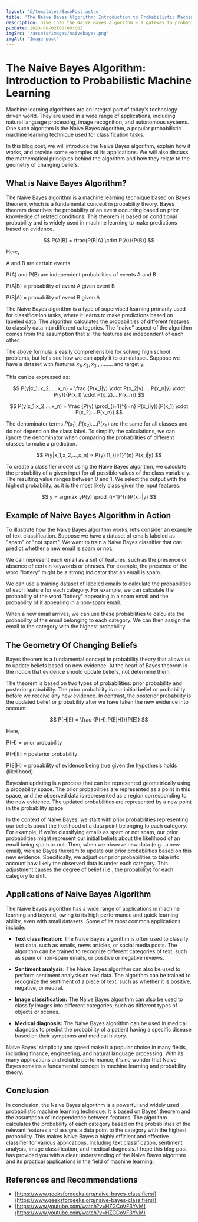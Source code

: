 ```yaml
---
layout: '@/templates/BasePost.astro'
title: 'The Naive Bayes Algorithm: Introduction to Probabilistic Machine Learning'
description: Dive into the Naive Bayes algorithm — a gateway to probabilistic machine learning. Uncover its principles, applications, and mathematical core in a concise exploration.
pubDate: 2023-08-02T00:00:00Z
imgSrc: '/assets/images/naivebayes.png'
imgAlt: 'Image post'
---
```



# The Naive Bayes Algorithm: Introduction to Probabilistic Machine Learning

Machine learning algorithms are an integral part of today's technology-driven world. They are used in a wide range of applications, including natural language processing, image recognition, and autonomous systems. One such algorithm is the Naive Bayes algorithm, a popular probabilistic machine learning technique used for classification tasks.

In this blog post, we will introduce the Naive Bayes algorithm, explain how it works, and provide some examples of its applications. We will also discuss the mathematical principles behind the algorithm and how they relate to the geometry of changing beliefs.

## What is Naive Bayes Algorithm?

The Naive Bayes algorithm is a machine learning technique based on Bayes theorem, which is a fundamental concept in probability theory. Bayes theorem describes the probability of an event occurring based on prior knowledge of related conditions. This theorem is based on conditional probability and is widely used in machine learning to make predictions based on evidence.

$$
P(A|B) = \frac{P(B|A) \cdot P(A)}{P(B)}
$$

Here,

A and B are certain events

P(A) and P(B) are independent probabilities of events A and B

P(A|B) = probability of event A given event B

P(B|A) = probability of event B given A

The Naive Bayes algorithm is a type of supervised learning primarily used for classification tasks, where it learns to make predictions based on labeled data. The algorithm calculates the probabilities of different features to classify data into different categories. The “naive” aspect of the algorithm comes from the assumption that all the features are independent of each other. 

The above formula is easily comprehensible for solving high school problems, but let's see how we can apply it to our dataset. Suppose we have a dataset with features $x_1, x_2, x_3$ , …….. and target y.

This can be expressed as:

$$
P(y|x_1, x_2,....,x_n) = \frac {P(x_1|y) \cdot P(x_2|y).....P(x_n|y) \cdot P(y)}{P(x_1) \cdot P(x_2)....P(x_n)}
$$

$$ 
P(y|x_1,x_2,...,x_n) = \frac {P(y) \prod_{i=1}^{i=n} P(x_i|y)}{P(x_1) \cdot P(x_2)....P(x_n)} 
$$

The denominator terms $P(x_1), P(x_2)....P(x_n)$ are the same for all classes and do not depend on the class label. To simplify the calculations, we can ignore the denominator when comparing the probabilities of different classes to make a prediction.

$$ 
P(y|x_1,x_2,...,x_n) ∝ P(y) ∏_{i=1}^{n} P(x_i|y) 
$$


To create a classifier model using the Naive Bayes algorithm, we calculate the probability of a given input for all possible values of the class variable y. The resulting value ranges between 0 and 1. We select the output with the highest probability, as it is the most likely class given the input features. 

$$
y = argmax_yP(y) \prod_{i=1}^{n}P(x_i|y)
$$

## Example of Naive Bayes Algorithm in Action

To illustrate how the Naive Bayes algorithm works, let’s consider an example of text classification. Suppose we have a dataset of emails labeled as "spam" or "not spam". We want to train a Naive Bayes classifier that can predict whether a new email is spam or not.

We can represent each email as a set of features, such as the presence or absence of certain keywords or phrases. For example, the presence of the word "lottery" might be a strong indicator that an email is spam.

We can use a training dataset of labeled emails to calculate the probabilities of each feature for each category. For example, we can calculate the probability of the word "lottery" appearing in a spam email and the probability of it appearing in a non-spam email.

When a new email arrives, we can use these probabilities to calculate the probability of the email belonging to each category. We can then assign the email to the category with the highest probability.
 
## The Geometry Of Changing Beliefs

Bayes theorem is a fundamental concept in probability theory that allows us to update beliefs based on new evidence. At the heart of Bayes theorem is the notion that evidence should update beliefs, not determine them.

The theorem is based on two types of probabilities: prior probability and posterior probability. The prior probability is our initial belief or probability before we receive any new evidence. In contrast, the posterior probability is the updated belief or probability after we have taken the new evidence into account.

$$
P(H|E) = \frac {P(H).P(E|H)}{P(E)}
$$

Here,

P(H) = prior probability

P(H|E) = posterior probability

P(E|H) = probability of evidence being true given the hypothesis holds (likelihood)

Bayesian updating is a process that can be represented geometrically using a probability space. The prior probabilities are represented as a point in this space, and the observed data is represented as a region corresponding to the new evidence. The updated probabilities are represented by a new point in the probability space.

In the context of Naive Bayes, we start with prior probabilities representing our beliefs about the likelihood of a data point belonging to each category. For example, if we're classifying emails as spam or not spam, our prior probabilities might represent our initial beliefs about the likelihood of an email being spam or not. Then, when we observe new data (e.g., a new email), we use Bayes theorem to update our prior probabilities based on this new evidence. Specifically, we adjust our prior probabilities to take into account how likely the observed data is under each category. This adjustment causes the degree of belief (i.e., the probability) for each category to shift.

## Applications of Naive Bayes Algorithm

The Naive Bayes algorithm has a wide range of applications in machine learning and beyond, owing to its high performance and quick learning ability, even with small datasets. Some of its most common applications include:

- **Text classification:** The Naive Bayes algorithm is often used to classify text data, such as emails, news articles, or social media posts. The algorithm can be trained to recognize different categories of text, such as spam or non-spam emails, or positive or negative reviews.

- **Sentiment analysis:** The Naive Bayes algorithm can also be used to perform sentiment analysis on text data. The algorithm can be trained to recognize the sentiment of a piece of text, such as whether it is positive, negative, or neutral.

- **Image classification:** The Naive Bayes algorithm can also be used to classify images into different categories, such as different types of objects or scenes.
- **Medical diagnosis:** The Naive Bayes algorithm can be used in medical diagnosis to predict the probability of a patient having a specific disease based on their symptoms and medical history.

Naive Bayes' simplicity and speed make it a popular choice in many fields, including finance, engineering, and natural language processing. With its many applications and reliable performance, it's no wonder that Naive Bayes remains a fundamental concept in machine learning and probability theory.

## Conclusion

In conclusion, the Naive Bayes algorithm is a powerful and widely used probabilistic machine learning technique. It is based on Bayes' theorem and the assumption of independence between features. The algorithm calculates the probability of each category based on the probabilities of the relevant features and assigns a data point to the category with the highest probability. This makes Naive Bayes a highly efficient and effective classifier for various applications, including text classification, sentiment analysis, image classification, and medical diagnosis. I hope this blog post has provided you with a clear understanding of the Naive Bayes algorithm and its practical applications in the field of machine learning.

## References and Recommendations

- [https://www.geeksforgeeks.org/naive-bayes-classifiers/](https://www.geeksforgeeks.org/naive-bayes-classifiers/)
- [https://www.youtube.com/watch?v=HZGCoVF3YvM](https://www.youtube.com/watch?v=HZGCoVF3YvM)